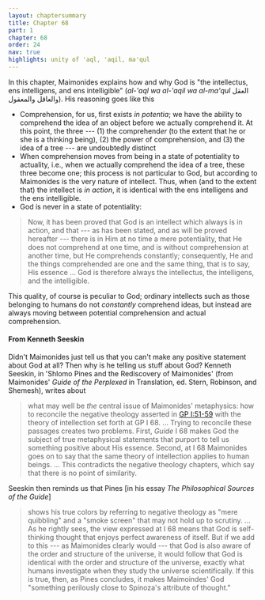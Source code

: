 ```yaml
---
layout: chaptersummary
title: Chapter 68
part: 1
chapter: 68
order: 24
nav: true
highlights: unity of 'aql, 'aqil, ma'qul
---
```


In this chapter, Maimonides explains how and why God is "the intellectus, ens intelligens, and ens intelligible" (_al-'aql wa al-'aqil wa al-ma'qul_ العقل والعاقل والمعقول). His reasoning goes like this
- Comprehension, for us, first exists _in potentia_; we have the ability to comprehend the idea of an object before we actually comprehend it. At this point, the three --- (1) the comprehend*er* (to the extent that he or she is a thinking being), (2) the power of comprehension, and (3) the idea of a tree --- are undoubtedly distinct
- When comprehension moves from being in a state of potentiality to actuality, i.e., when we actually comprehend the idea of a tree, these three become one; this process is not particular to God, but according to Maimonides is the very nature of intellect. Thus, when (and to the extent that) the intellect is *in action*, it is identical with the ens intelligens and the ens intelligible.
- God is never in a state of potentiality:
> Now, it has been proved that God is an intellect which always is in action, and that --- as has been stated, and as will be proved hereafter --- there is in Him at no time a mere potentiality, that He does not comprehend at one time, and is without comprehension at another time, but He comprehends constantly; consequently, He and the things comprehended are one and the same thing, that is to say, His essence ... God is therefore always the intellectus, the intelligens, and the intelligible.

This quality, of course is peculiar to God; ordinary intellects such as those belonging to humans do not _constantly_ comprehend ideas, but instead are always moving between potential comprehension and actual comprehension.

#### From Kenneth Seeskin

Didn't Maimonides just tell us that you can't make any positive statement about God at all? Then why is he telling us stuff about God? Kenneth Seeskin, in 'Shlomo Pines and the Rediscovery of Maimonides' (from Maimonides' _Guide of the Perplexed_ in Translation, ed. Stern, Robinson, and Shemesh), writes about

> what may well be _the_ central issue of Maimonides' metaphysics: how to reconcile the negative theology asserted in [GP I:51-59](summaries/I/ch51) with the theory of intellection set forth at GP I 68. ... Trying to reconcile these passages creates two problems. First, _Guide_ I 68 makes God the subject of true metaphysical statements that purport to tell us something positive about His essence. Second, at I 68 Maimonides goes on to say that the same theory of intellection applies to human beings. ... This contradicts the negative theology chapters, which say that there is no point of similarity.

Seeskin then reminds us that Pines [in his essay _The Philosophical Sources of the Guide_]
> shows his true colors by referring to negative theology as "mere quibbling" and a "smoke screen" that may not hold up to scrutiny. ... As he rightly sees, the view expressed at I 68 means that God is self-thinking thought that enjoys perfect awareness of itself. But if we add to this --- as Maimonides clearly would --- that God is also aware of the order and structure of the universe, it would follow that God is identical with the order and structure of the universe, exactly what humans investigate when they study the universe scientifically. If this is true, then, as Pines concludes, it makes Maimoindes' God "something perilously close to Spinoza's attribute of thought."



